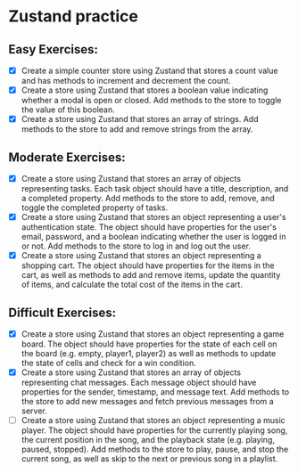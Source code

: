 # Zustand practice

## Easy Exercises:

- [x] Create a simple counter store using Zustand that stores a count value and has methods to increment and decrement the count.
- [x] Create a store using Zustand that stores a boolean value indicating whether a modal is open or closed. Add methods to the store to toggle the value of this boolean.
- [x] Create a store using Zustand that stores an array of strings. Add methods to the store to add and remove strings from the array.

## Moderate Exercises:

- [x] Create a store using Zustand that stores an array of objects representing tasks. Each task object should have a title, description, and a completed property. Add methods to the store to add, remove, and toggle the completed property of tasks.
- [x] Create a store using Zustand that stores an object representing a user's authentication state. The object should have properties for the user's email, password, and a boolean indicating whether the user is logged in or not. Add methods to the store to log in and log out the user.
- [x] Create a store using Zustand that stores an object representing a shopping cart. The object should have properties for the items in the cart, as well as methods to add and remove items, update the quantity of items, and calculate the total cost of the items in the cart.

## Difficult Exercises:

- [x] Create a store using Zustand that stores an object representing a game board. The object should have properties for the state of each cell on the board (e.g. empty, player1, player2) as well as methods to update the state of cells and check for a win condition.
- [x] Create a store using Zustand that stores an array of objects representing chat messages. Each message object should have properties for the sender, timestamp, and message text. Add methods to the store to add new messages and fetch previous messages from a server.
- [ ] Create a store using Zustand that stores an object representing a music player. The object should have properties for the currently playing song, the current position in the song, and the playback state (e.g. playing, paused, stopped). Add methods to the store to play, pause, and stop the current song, as well as skip to the next or previous song in a playlist.

